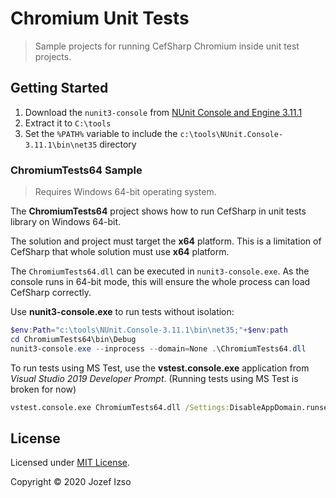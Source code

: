 # Chromium Unit Tests

> Sample projects for running CefSharp Chromium inside unit test projects.

## Getting Started

1. Download the `nunit3-console` from [NUnit Console and Engine 3.11.1](https://github.com/nunit/nunit-console/releases/tag/v3.11.1)
2. Extract it to `C:\tools`
3. Set the `%PATH%` variable to include the `c:\tools\NUnit.Console-3.11.1\bin\net35` directory

### ChromiumTests64 Sample

> Requires Windows 64-bit operating system.

The **ChromiumTests64** project shows how to run CefSharp in unit tests library
on Windows 64-bit.

The solution and project must target the **x64** platform. This is a limitation
of CefSharp that whole solution must use **x64** platform.

The `ChromiumTests64.dll` can be executed in `nunit3-console.exe`.
As the console runs in 64-bit mode, this will ensure the whole process can
load CefSharp correctly.

Use **nunit3-console.exe** to run tests without isolation:

```powershell
$env:Path="c:\tools\NUnit.Console-3.11.1\bin\net35;"+$env:path
cd ChromiumTests64\bin\Debug
nunit3-console.exe --inprocess --domain=None .\ChromiumTests64.dll
```

To run tests using MS Test, use the **vstest.console.exe** application from
_Visual Studio 2019 Developer Prompt_. (Running tests using MS Test is broken for now)

```cmd
vstest.console.exe ChromiumTests64.dll /Settings:DisableAppDomain.runsettings
```

## License

Licensed under [MIT License](LICENSE.txt).

Copyright © 2020 Jozef Izso
